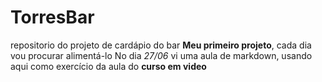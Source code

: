 # TorresBar 
 repositorio do projeto de cardápio do bar
**Meu primeiro projeto**, cada dia vou procurar alimentá-lo
No dia *27/06* vi uma aula de markdown, usando aqui como exercício da aula do __curso em video__
